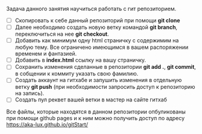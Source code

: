 Задача данного занятия научиться работать с гит репозиторием.       
- [ ] Cкопировать к себе данный репозиторий при помощи **git clone**      
- [ ] Далее необходимо создать новую ветку командой **git branch**, переключиться на нее **git checkout**.
- [ ] Добавить как минимум одну html страничку с содержимим на любую тему. Все ограничено имеющимся в вашем распоряжении временем и фантазией. 
- [ ] Добавить в **index.html** ссылку на вашу страничку.    
- [ ] Сохранить изменения сделанные в репозитории **git add .**, **git commit**, в собщении к коммиту указать свою фамилию.
- [ ] Создать аккаунт на гитхабе и запушить изменения в отдельную ветку **git push** (при необходимости запросить доступ к репозиторию на запись).  
- [ ] Создать пул реквет вашей ветки в мастер на сайте гитхаб

 Все файлы, которые находятся в данном репозитории опбуликованы при помощи github pages и к ним можно получить доступ по адресу https://aka-lux.github.io/gitStart/ 
